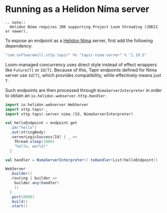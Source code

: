 # Running as a Helidon Níma server

```eval_rst
.. note::
  Helidon Níma requires JDK supporting Project Loom threading (JDK21 or newer).
```

To expose an endpoint as a [Helidon Níma](https://helidon.io/nima) server, first add the following 
dependency:

```scala
"com.softwaremill.sttp.tapir" %% "tapir-nima-server" % "1.10.5"
```

Loom-managed concurrency uses direct style instead of effect wrappers like `Future[T]` or `IO[T]`. Because of this,
Tapir endpoints defined for Nima server use `Id[T]`, which provides compatibility, while effectively means just `T`.

Such endpoints are then processed through `NimaServerInterpreter` in order to obtain an `io.helidon.webserver.http.Handler`:

```scala
import io.helidon.webserver.WebServer
import sttp.tapir._
import sttp.tapir.server.nima.{Id, NimaServerInterpreter}

val helloEndpoint = endpoint.get
  .in("hello")
  .out(stringBody)
  .serverLogicSuccess[Id] { _ =>
    Thread.sleep(1000)
    "hello, world!"
  }

val handler = NimaServerInterpreter().toHandler(List(helloEndpoint))

WebServer
  .builder()
  .routing { builder =>
    builder.any(handler)
    ()
  }
  .port(8080)
  .build()
  .start()
```
